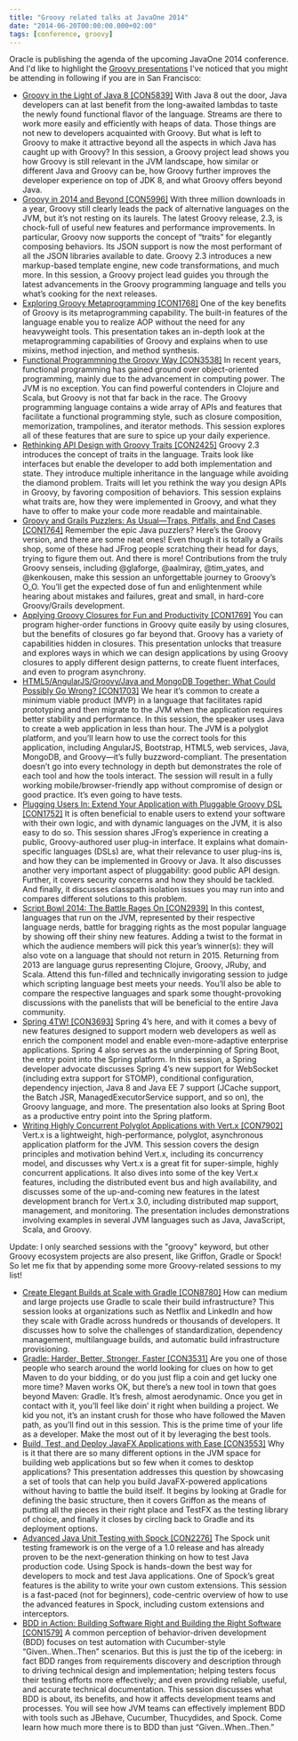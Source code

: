 ```yaml
---
title: "Groovy related talks at JavaOne 2014"
date: "2014-06-20T00:00:00.000+02:00"
tags: [conference, groovy]
---
```


Oracle is publishing the agenda of the upcoming JavaOne 2014 conference. And I'd like to highlight the [Groovy presentations](https://oracleus.activeevents.com/2014/connect/search.ww?eventRef=javaone#loadSearch-event=null&searchPhrase=groovy&searchType=session&tc=0&sortBy=&p=&i(10009)=10111) I've noticed that you might be attending in following if you are in San Francisco:  

*   [Groovy in the Light of Java 8 \[CON5839\]](https://oracleus.activeevents.com/2014/connect/sessionDetail.ww?SESSION_ID=5839) With Java 8 out the door, Java developers can at last benefit from the long-awaited lambdas to taste the newly found functional flavor of the language. Streams are there to work more easily and efficiently with heaps of data. Those things are not new to developers acquainted with Groovy. But what is left to Groovy to make it attractive beyond all the aspects in which Java has caught up with Groovy? In this session, a Groovy project lead shows you how Groovy is still relevant in the JVM landscape, how similar or different Java and Groovy can be, how Groovy further improves the developer experience on top of JDK 8, and what Groovy offers beyond Java. 
*   [Groovy in 2014 and Beyond \[CON5996\]](https://oracleus.activeevents.com/2014/connect/sessionDetail.ww?SESSION_ID=5996) With three million downloads in a year, Groovy still clearly leads the pack of alternative languages on the JVM, but it’s not resting on its laurels. The latest Groovy release, 2.3, is chock-full of useful new features and performance improvements. In particular, Groovy now supports the concept of “traits” for elegantly composing behaviors. Its JSON support is now the most performant of all the JSON libraries available to date. Groovy 2.3 introduces a new markup-based template engine, new code transformations, and much more. In this session, a Groovy project lead guides you through the latest advancements in the Groovy programming language and tells you what’s cooking for the next releases. 
*   [Exploring Groovy Metaprogramming \[CON1768\]](https://oracleus.activeevents.com/2014/connect/sessionDetail.ww?SESSION_ID=1768) One of the key benefits of Groovy is its metaprogramming capability. The built-in features of the language enable you to realize AOP without the need for any heavyweight tools. This presentation takes an in-depth look at the metaprogramming capabilities of Groovy and explains when to use mixins, method injection, and method synthesis. 
*   [Functional Programmning the Groovy Way \[CON3538\]](https://oracleus.activeevents.com/2014/connect/sessionDetail.ww?SESSION_ID=3538) In recent years, functional programming has gained ground over object-oriented programming, mainly due to the advancement in computing power. The JVM is no exception. You can find powerful contenders in Clojure and Scala, but Groovy is not that far back in the race. The Groovy programming language contains a wide array of APIs and features that facilitate a functional programming style, such as closure composition, memorization, trampolines, and iterator methods. This session explores all of these features that are sure to spice up your daily experience. 
*   [Rethinking API Design with Groovy Traits \[CON2425\]](https://oracleus.activeevents.com/2014/connect/sessionDetail.ww?SESSION_ID=2425) Groovy 2.3 introduces the concept of traits in the language. Traits look like interfaces but enable the developer to add both implementation and state. They introduce multiple inheritance in the language while avoiding the diamond problem. Traits will let you rethink the way you design APIs in Groovy, by favoring composition of behaviors. This session explains what traits are, how they were implemented in Groovy, and what they have to offer to make your code more readable and maintainable. 
*   [Groovy and Grails Puzzlers: As Usual—Traps, Pitfalls, and End Cases \[CON1764\]](https://oracleus.activeevents.com/2014/connect/sessionDetail.ww?SESSION_ID=1764) Remember the epic Java puzzlers? Here’s the Groovy version, and there are some neat ones! Even though it is totally a Grails shop, some of these had JFrog people scratching their head for days, trying to figure them out. And there is more! Contributions from the truly Groovy senseis, including @glaforge, @aalmiray, @tim\_yates, and @kenkousen, make this session an unforgettable journey to Groovy’s O\_O. You’ll get the expected dose of fun and enlightenment while hearing about mistakes and failures, great and small, in hard-core Groovy/Grails development. 
*   [Applying Groovy Closures for Fun and Productivity \[CON1769\]](https://oracleus.activeevents.com/2014/connect/sessionDetail.ww?SESSION_ID=1769) You can program higher-order functions in Groovy quite easily by using closures, but the benefits of closures go far beyond that. Groovy has a variety of capabilities hidden in closures. This presentation unlocks that treasure and explores ways in which we can design applications by using Groovy closures to apply different design patterns, to create fluent interfaces, and even to program asynchrony. 
*   [HTML5/AngularJS/Groovy/Java and MongoDB Together: What Could Possibly Go Wrong? \[CON1703\]](https://oracleus.activeevents.com/2014/connect/sessionDetail.ww?SESSION_ID=1703) We hear it’s common to create a minimum viable product (MVP) in a language that facilitates rapid prototyping and then migrate to the JVM when the application requires better stability and performance. In this session, the speaker uses Java to create a web application in less than hour. The JVM is a polyglot platform, and you’ll learn how to use the correct tools for this application, including AngularJS, Bootstrap, HTML5, web services, Java, MongoDB, and Groovy—it’s fully buzzword-compliant. The presentation doesn’t go into every technology in depth but demonstrates the role of each tool and how the tools interact. The session will result in a fully working mobile/browser-friendly app without compromise of design or good practice. It’s even going to have tests. 
*   [Plugging Users In: Extend Your Application with Pluggable Groovy DSL \[CON1752\]](https://oracleus.activeevents.com/2014/connect/sessionDetail.ww?SESSION_ID=1752) It is often beneficial to enable users to extend your software with their own logic, and with dynamic languages on the JVM, it is also easy to do so. This session shares JFrog’s experience in creating a public, Groovy-authored user plug-in interface. It explains what domain-specific languages (DSLs) are, what their relevance to user plug-ins is, and how they can be implemented in Groovy or Java. It also discusses another very important aspect of pluggability: good public API design. Further, it covers security concerns and how they should be tackled. And finally, it discusses classpath isolation issues you may run into and compares different solutions to this problem. 
*   [Script Bowl 2014: The Battle Rages On \[CON2939\]](https://oracleus.activeevents.com/2014/connect/sessionDetail.ww?SESSION_ID=2939) In this contest, languages that run on the JVM, represented by their respective language nerds, battle for bragging rights as the most popular language by showing off their shiny new features. Adding a twist to the format in which the audience members will pick this year’s winner(s): they will also vote on a language that should not return in 2015. Returning from 2013 are language gurus representing Clojure, Groovy, JRuby, and Scala. Attend this fun-filled and technically invigorating session to judge which scripting language best meets your needs. You’ll also be able to compare the respective languages and spark some thought-provoking discussions with the panelists that will be beneficial to the entire Java community. 
*   [Spring 4TW! \[CON3693\]](https://oracleus.activeevents.com/2014/connect/sessionDetail.ww?SESSION_ID=3693) Spring 4’s here, and with it comes a bevy of new features designed to support modern web developers as well as enrich the component model and enable even-more-adaptive enterprise applications. Spring 4 also serves as the underpinning of Spring Boot, the entry point into the Spring platform. In this session, a Spring developer advocate discusses Spring 4’s new support for WebSocket (including extra support for STOMP), conditional configuration, dependency injection, Java 8 and Java EE 7 support (JCache support, the Batch JSR, ManagedExecutorService support, and so on), the Groovy language, and more. The presentation also looks at Spring Boot as a productive entry point into the Spring platform. 
*   [Writing Highly Concurrent Polyglot Applications with Vert.x \[CON7902\]](https://oracleus.activeevents.com/2014/connect/sessionDetail.ww?SESSION_ID=7902) Vert.x is a lightweight, high-performance, polyglot, asynchronous application platform for the JVM. This session covers the design principles and motivation behind Vert.x, including its concurrency model, and discusses why Vert.x is a great fit for super-simple, highly concurrent applications. It also dives into some of the key Vert.x features, including the distributed event bus and high availability, and discusses some of the up-and-coming new features in the latest development branch for Vert.x 3.0, including distributed map support, management, and monitoring. The presentation includes demonstrations involving examples in several JVM languages such as Java, JavaScript, Scala, and Groovy.

Update: I only searched sessions with the "groovy" keyword, but other Groovy ecosystem projects are also present, like Griffon, Gradle or Spock! So let me fix that by appending some more Groovy-related sessions to my list!  

*   [Create Elegant Builds at Scale with Gradle \[CON8780\]](https://oracleus.activeevents.com/2014/connect/sessionDetail.ww?SESSION_ID=8780) How can medium and large projects use Gradle to scale their build infrastructure? This session looks at organizations such as Netflix and LinkedIn and how they scale with Gradle across hundreds or thousands of developers. It discusses how to solve the challenges of standardization, dependency management, multilanguage builds, and automatic build infrastructure provisioning. 
*   [Gradle: Harder, Better, Stronger, Faster \[CON3531\]](https://oracleus.activeevents.com/2014/connect/sessionDetail.ww?SESSION_ID=3531) Are you one of those people who search around the world looking for clues on how to get Maven to do your bidding, or do you just flip a coin and get lucky one more time? Maven works OK, but there’s a new tool in town that goes beyond Maven: Gradle. It’s fresh, almost aerodynamic. Once you get in contact with it, you’ll feel like doin’ it right when building a project. We kid you not, it’s an instant crush for those who have followed the Maven path, as you’ll find out in this session. This is the prime time of your life as a developer. Make the most out of it by leveraging the best tools. 
*   [Build, Test, and Deploy JavaFX Applications with Ease \[CON3553\]](https://oracleus.activeevents.com/2014/connect/sessionDetail.ww?SESSION_ID=3553) Why is it that there are so many different options in the JVM space for building web applications but so few when it comes to desktop applications? This presentation addresses this question by showcasing a set of tools that can help you build JavaFX-powered applications without having to battle the build itself. It begins by looking at Gradle for defining the basic structure, then it covers Griffon as the means of putting all the pieces in their right place and TestFX as the testing library of choice, and finally it closes by circling back to Gradle and its deployment options. 
*   [Advanced Java Unit Testing with Spock \[CON2276\]](https://oracleus.activeevents.com/2014/connect/sessionDetail.ww?SESSION_ID=2276) The Spock unit testing framework is on the verge of a 1.0 release and has already proven to be the next-generation thinking on how to test Java production code. Using Spock is hands-down the best way for developers to mock and test Java applications. One of Spock’s great features is the ability to write your own custom extensions. This session is a fast-paced (not for beginners), code-centric overview of how to use the advanced features in Spock, including custom extensions and interceptors. 
*   [BDD in Action: Building Software Right and Building the Right Software \[CON1579\]](https://oracleus.activeevents.com/2014/connect/sessionDetail.ww?SESSION_ID=1579) A common perception of behavior-driven development (BDD) focuses on test automation with Cucumber-style “Given..When..Then” scenarios. But this is just the tip of the iceberg: in fact BDD ranges from requirements discovery and description through to driving technical design and implementation; helping testers focus their testing efforts more effectively; and even providing reliable, useful, and accurate technical documentation. This session discusses what BDD is about, its benefits, and how it affects development teams and processes. You will see how JVM teams can effectively implement BDD with tools such as JBehave, Cucumber, Thucydides, and Spock. Come learn how much more there is to BDD than just “Given..When..Then.”